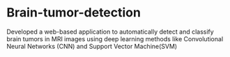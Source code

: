 # Brain-tumor-detection
Developed a web-based application to automatically detect and classify brain tumors in MRI  images using deep learning  methods like Convolutional Neural Networks (CNN) and Support Vector Machine(SVM)  
